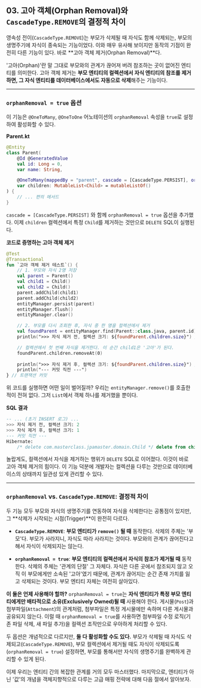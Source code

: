 ## 03\. 고아 객체(Orphan Removal)와 `CascadeType.REMOVE`의 결정적 차이

영속성 전이(`CascadeType.REMOVE`)는 부모가 삭제될 때 자식도 함께 삭제되는, 부모의 생명주기에 자식이 종속되는 기능이었다. 이와 매우 유사해 보이지만 동작의 기점이 완전히 다른 기능이 있다. 바로 \*\*고아 객체 제거(Orphan Removal)\*\*다.

'고아(Orphan)'란 말 그대로 부모와의 관계가 끊어져 버려 참조하는 곳이 없어진 엔티티를 의미한다. 고아 객체 제거는 **부모 엔티티의 컬렉션에서 자식 엔티티의 참조를 제거하면, 그 자식 엔티티를 데이터베이스에서도 자동으로 삭제**해주는 기능이다.

-----

### **`orphanRemoval = true` 옵션**

이 기능은 `@OneToMany`, `@OneToOne` 어노테이션의 `orphanRemoval` 속성을 `true`로 설정하여 활성화할 수 있다.

**Parent.kt**

```kotlin
@Entity
class Parent(
    @Id @GeneratedValue
    val id: Long = 0,
    var name: String,

    @OneToMany(mappedBy = "parent", cascade = [CascadeType.PERSIST], orphanRemoval = true)
    var children: MutableList<Child> = mutableListOf()
) {
    // ... 편의 메서드
}
```

`cascade = [CascadeType.PERSIST]` 와 함께 `orphanRemoval = true` 옵션을 추가했다. 이제 `children` 컬렉션에서 특정 `Child`를 제거하는 것만으로 `DELETE` SQL이 실행된다.

**코드로 증명하는 고아 객체 제거**

```kotlin
@Test
@Transactional
fun `고아 객체 제거 테스트`() {
    // 1. 부모와 자식 2명 저장
    val parent = Parent()
    val child1 = Child()
    val child2 = Child()
    parent.addChild(child1)
    parent.addChild(child2)
    entityManager.persist(parent)
    entityManager.flush()
    entityManager.clear()

    // 2. 부모를 다시 조회한 후, 자식 중 한 명을 컬렉션에서 제거
    val foundParent = entityManager.find(Parent::class.java, parent.id)!!
    println(">>> 자식 제거 전, 컬렉션 크기: ${foundParent.children.size}") // 2

    // 컬렉션에서 첫 번째 자식을 제거한다. 이 순간 child1은 '고아'가 된다.
    foundParent.children.removeAt(0)
    
    println(">>> 자식 제거 후, 컬렉션 크기: ${foundParent.children.size}") // 1
    println("--- 커밋 직전 ---")
} // 트랜잭션 커밋
```

위 코드를 실행하면 어떤 일이 벌어질까? 우리는 `entityManager.remove()`를 호출한 적이 전혀 없다. 그저 `List`에서 객체 하나를 제거했을 뿐이다.

**SQL 결과**

```sql
-- ... (초기 INSERT 로그) ...
>>> 자식 제거 전, 컬렉션 크기: 2
>>> 자식 제거 후, 컬렉션 크기: 1
--- 커밋 직전 ---
Hibernate: 
    /* delete com.masterclass.jpamaster.domain.Child */ delete from child where id=?
```

놀랍게도, 컬렉션에서 자식을 제거하는 행위가 `DELETE` SQL로 이어졌다. 이것이 바로 고아 객체 제거의 힘이다. 이 기능 덕분에 개발자는 컬렉션을 다루는 것만으로 데이터베이스의 상태까지 일관성 있게 관리할 수 있다.

-----

### **`orphanRemoval` vs. `CascadeType.REMOVE`: 결정적 차이**

두 기능 모두 부모와 자식의 생명주기를 연동하여 자식을 삭제한다는 공통점이 있지만, 그 \*\*삭제가 시작되는 시점(Trigger)\*\*이 완전히 다르다.

  * **`CascadeType.REMOVE`**: **부모 엔티티가 `remove()` 될 때** 동작한다. 삭제의 주체는 '부모'다. 부모가 사라지니, 자식도 따라 사라지는 것이다. 부모와의 관계가 끊어진다고 해서 자식이 삭제되지는 않는다.

  * **`orphanRemoval = true`**: **부모 엔티티의 컬렉션에서 자식의 참조가 제거될 때** 동작한다. 삭제의 주체는 '관계의 단절' 그 자체다. 자식은 다른 곳에서 참조되지 않고 오직 이 부모에게만 소속된 '고아'였기 때문에, 관계가 끊어지는 순간 존재 가치를 잃고 삭제되는 것이다. 부모 엔티티 자체는 여전히 살아있다.

**이 둘은 언제 사용해야 할까?**
`orphanRemoval = true`는 **자식 엔티티가 특정 부모 엔티티에게만 배타적으로 소유(Exclusively Owned)될 때** 사용해야 한다. 게시물(`Post`)과 첨부파일(`Attachment`)의 관계처럼, 첨부파일은 특정 게시물에만 속하며 다른 게시물과 공유되지 않는다. 이럴 때 `orphanRemoval = true`를 사용하면 첨부파일 수정 로직(기존 파일 삭제, 새 파일 추가)을 컬렉션 조작만으로 우아하게 처리할 수 있다.

두 옵션은 개념적으로 다르지만, **둘 다 활성화할 수도 있다.** 부모가 삭제될 때 자식도 삭제되고(`CascadeType.REMOVE`), 부모 컬렉션에서 제거될 때도 자식이 삭제되도록(`orphanRemoval = true`) 설정하면, 부모를 통해서만 자식의 생명주기를 완벽하게 관리할 수 있게 된다.

이제 우리는 엔티티 간의 복잡한 관계를 거의 모두 마스터했다. 마지막으로, 엔티티가 아닌 '값'의 개념을 객체지향적으로 다루는 고급 매핑 전략에 대해 다음 절에서 알아보자.